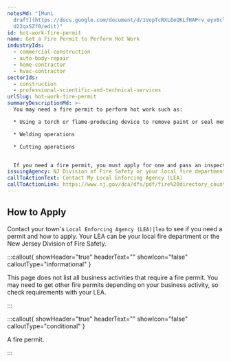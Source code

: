 ```yaml
---
notesMd: "[Muni
  draft](https://docs.google.com/document/d/1VopTcRXLEeQKLfHAPrv_eyv8cl5iewc7Li\
  U22qxSZf0/edit)"
id: hot-work-fire-permit
name: Get a Fire Permit to Perform Hot Work
industryIds:
  - commercial-construction
  - auto-body-repair
  - home-contractor
  - hvac-contractor
sectorIds:
  - construction
  - professional-scientific-and-technical-services
urlSlug: hot-work-fire-permit
summaryDescriptionMd: >-
  You may need a fire permit to perform hot work such as:

  * Using a torch or flame-producing device to remove paint or seal membrane roofs on any building or structure

  * Welding operations

  * Cutting operations


  If you need a fire permit, you must apply for one and pass an inspection each time you do the activity.
issuingAgency: NJ Division of Fire Safety or your local fire department
callToActionText: Contact My Local Enforcing Agency (LEA)
callToActionLink: https://www.nj.gov/dca/dfs/pdf/fire%20directory_county%20summary/fire_code_enforcement_director.pdf
---
```


## How to Apply

Contact your town's `Local Enforcing Agency (LEA)|lea` to see if you need a permit and how to apply. Your LEA can be your local fire department or the New Jersey Division of Fire Safety.

:::callout{ showHeader="true" headerText="" showIcon="false" calloutType="informational" }

This page does not list all business activities that require a fire permit. You may need to get other fire permits depending on your business activity, so check requirements with your LEA.

:::

:::callout{ showHeader="true" headerText="" showIcon="false" calloutType="conditional" }

A fire permit.

:::
